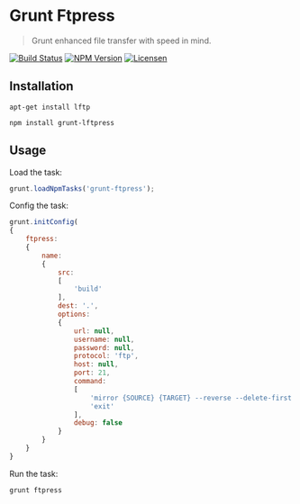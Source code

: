 Grunt Ftpress
=============

> Grunt enhanced file transfer with speed in mind.

[![Build Status](https://img.shields.io/travis/redaxmedia/grunt-ftpress.svg)](https://travis-ci.org/redaxmedia/grunt-ftpress)
[![NPM Version](https://img.shields.io/npm/v/grunt-ftpress.svg)](https://npmjs.com/package/grunt-ftpress)
[![Licensen](https://img.shields.io/npm/l/grunt-ftpress.svg)](https://npmjs.com/package/grunt-ftpress)


Installation
------------

```
apt-get install lftp
```

```
npm install grunt-lftpress
```


Usage
-----

Load the task:

```js
grunt.loadNpmTasks('grunt-ftpress');
```

Config the task:

```js
grunt.initConfig(
{
	ftpress:
	{
		name:
		{
			src:
			[
				'build'
			],
			dest: '.',
			options:
			{
				url: null,
				username: null,
				password: null,
				protocol: 'ftp',
				host: null,
				port: 21,
				command:
				[
					'mirror {SOURCE} {TARGET} --reverse --delete-first --parallel=10 --use-pget-n=10',
					'exit'
				],
				debug: false
			}
		}
	}
}
```

Run the task:

```
grunt ftpress
```


